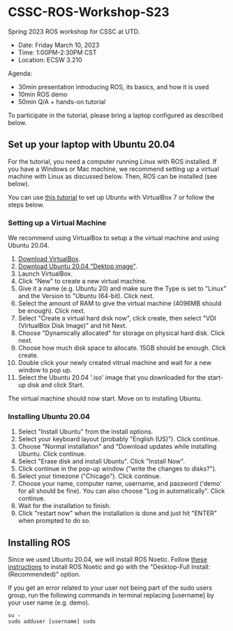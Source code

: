 # CSSC-ROS-Workshop-S23
Spring 2023 ROS workshop for CSSC at UTD.
- Date: Friday March 10, 2023
- Time: 1:00PM-2:30PM CST
- Location: ECSW 3.210

Agenda: 
- 30min presentation introducing ROS, its basics, and how it is used
- 10min ROS demo
- 50min Q/A + hands-on tutorial 

To participate in the tutorial, please bring a laptop configured as described below.

## Set up your laptop with Ubuntu 20.04
For the tutorial, you need a computer running Linux with ROS installed. If you have a Windows or Mac machine, we recommend setting up a virtual machine with Linux as discussed below. Then, ROS can be installed (see below).

You can use [this tutorial](https://ubuntu.com/tutorials/how-to-run-ubuntu-desktop-on-a-virtual-machine-using-virtualbox#1-overview) to set up Ubuntu with VirtualBox 7 or follow the steps below.

### Setting up a Virtual Machine
We recommend using VirtualBox to setup a the virtual machine and using Ubuntu 20.04. 
1. [Download VirtualBox](https://www.virtualbox.org/).
2. [Download Ubuntu 20.04 "Dektop image"](https://releases.ubuntu.com/focal/).
3. Launch VirtualBox.
4. Click "New" to create a new virtual machine.
5. Give it a name (e.g. Ubuntu 20) and make sure the Type is set to "Linux" and the Version to "Ubuntu (64-bit). Click next.
6. Select the amount of RAM to give the virtual machine (4096MB should be enough). Click next.
7. Select "Create a virtual hard disk now", click create, then select "VDI (VirtualBox Disk Image)" and hit Next.
8. Choose "Dynamically allocated" for storage on physical hard disk. Click next.
9. Choose how much disk space to allocate. 15GB should be enough. Click create.
10. Double click your newly created vitrual machine and wait for a new window to pop up.
11. Select the Ubuntu 20.04 '.iso' image that you downloaded for the start-up disk and click Start.

The virtual machine should now start. Move on to installing Ubuntu.

### Installing Ubuntu 20.04
1. Select "Install Ubuntu" from the install options.
2. Select your keyboard layout (probably "English (US)"). Click continue.
3. Choose "Normal installation" and "Download updates while installing Ubuntu. Click continue.
4. Select "Erase disk and install Ubuntu". Click "Install Now".
5. Click continue in the pop-up window ("write the changes to disks?").
6. Select your timezone ("Chicago"). Click continue.
7. Choose your name, computer name, username, and password ('demo' for all should be fine). You can also choose "Log in automatically". Click continue.
8. Wait for the installation to finish.
9. Click "restart now" when the installation is done and just hit "ENTER" when prompted to do so.

## Installing ROS
Since we used Ubuntu 20.04, we will install ROS Noetic.
Follow [these instructions](http://wiki.ros.org/noetic/Installation/Ubuntu) to install ROS Noetic and go with the "Desktop-Full Install: (Recommended)" option.

If you get an error related to your user not being part of the sudo users group, run the following commands in terminal replacing [username] by your user name (e.g. demo).
```
su -
sudo adduser [username] sudo
```



















